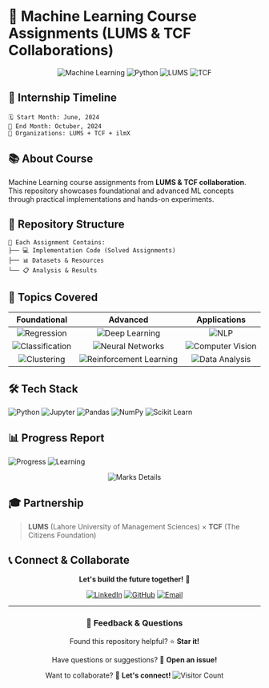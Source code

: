 # 📘 Machine Learning Course Assignments (LUMS & TCF Collaborations)

<div align="center">

![Machine Learning](https://img.shields.io/badge/Machine%20Learning-3B3B3B?style=for-the-badge&logo=brain&logoColor=white)
![Python](https://img.shields.io/badge/Python-3776AB?style=for-the-badge&logo=python&logoColor=white)
![LUMS](https://img.shields.io/badge/LUMS-1e3a8a?style=for-the-badge&logo=university&logoColor=white)
![TCF](https://img.shields.io/badge/TCF-059669?style=for-the-badge&logo=education&logoColor=white)

</div>

## 📅 **Internship Timeline**

```
🗓️ Start Month: June, 2024
🏁 End Month: Octuber, 2024
🏢 Organizations: LUMS + TCF + ilmX
```

## 📚 About Course

Machine Learning course assignments from **LUMS & TCF collaboration**. This repository showcases foundational and advanced ML concepts through practical implementations and hands-on experiments.

## 📁 Repository Structure

```
📁 Each Assignment Contains:
├── 💻 Implementation Code (Solved Assignments)
├── 📊 Datasets & Resources  
└── 📋 Analysis & Results
```

## 🎯 Topics Covered

<div align="left">

| **Foundational** | **Advanced** | **Applications** |
|:---:|:---:|:---:|
| ![Regression](https://img.shields.io/badge/Regression-4ECDC4?style=flat-square) | ![Deep Learning](https://img.shields.io/badge/Deep%20Learning-FF6B35?style=flat-square) | ![NLP](https://img.shields.io/badge/NLP-3B3B3B?style=flat-square) |
| ![Classification](https://img.shields.io/badge/Classification-45B7D1?style=flat-square) | ![Neural Networks](https://img.shields.io/badge/Neural%20Networks-FF7675?style=flat-square) | ![Computer Vision](https://img.shields.io/badge/Computer%20Vision-A29BFE?style=flat-square) |
| ![Clustering](https://img.shields.io/badge/Clustering-3B3B3B?style=flat-square) | ![Reinforcement Learning](https://img.shields.io/badge/RL-FD79A8?style=flat-square) | ![Data Analysis](https://img.shields.io/badge/Data%20Analysis-FDCB6E?style=flat-square) |

</div>

## 🛠️ Tech Stack

<div align="left">

![Python](https://img.shields.io/badge/Python-3776AB?style=for-the-badge&logo=python&logoColor=white)
![Jupyter](https://img.shields.io/badge/Jupyter-3B3B3B?style=for-the-badge&logo=jupyter&logoColor=white)
![Pandas](https://img.shields.io/badge/Pandas-150458?style=for-the-badge&logo=pandas&logoColor=white)
![NumPy](https://img.shields.io/badge/NumPy-013243?style=for-the-badge&logo=numpy&logoColor=white)
![Scikit Learn](https://img.shields.io/badge/Scikit--Learn-3B3B3B?style=for-the-badge&logo=scikitlearn&logoColor=white)

</div>

## 📊 Progress Report

<div align="left">

![Progress](https://img.shields.io/badge/Assignments-Completed-brightgreen?style=for-the-badge)
![Learning](https://img.shields.io/badge/Status-Learning%20Journey-blue?style=for-the-badge)

</div>

<div align="center">

![Marks Details](https://github.com/MudasirNaeem1/MachineLearning-CourseWithLUMSx/blob/main/Marks%20Details.png?raw=true)

</div>

## 🎓 Partnership

> **LUMS** (Lahore University of Management Sciences) × **TCF** (The Citizens Foundation)

## 📞 **Connect & Collaborate**

<div align="center">
  
  **Let's build the future together!** 🌟
  
  [![LinkedIn](https://img.shields.io/badge/LinkedIn-0077B5?style=for-the-badge&logo=linkedin&logoColor=white)](www.linkedin.com/in/mudasir-naeem-698679303)
  [![GitHub](https://img.shields.io/badge/GitHub-100000?style=for-the-badge&logo=github&logoColor=white)](https://github.com/MudasirNaeem1)
  [![Email](https://img.shields.io/badge/Email-D14836?style=for-the-badge&logo=gmail&logoColor=white)](mailto:mudasirnaeem000@gmail.com)
  
  ---
  
  ### 💬 **Feedback & Questions**
  
  Found this repository helpful? ⭐ **Star it!**
  
  Have questions or suggestions? 💭 **Open an issue!**
  
  Want to collaborate? 🤝 **Let's connect!**
  ![Visitor Count](https://visitor-badge.laobi.icu/badge?page_id=MudasirNaeem1.MachineLearning-Course-from-LUMSx-ilmX)

</div>
